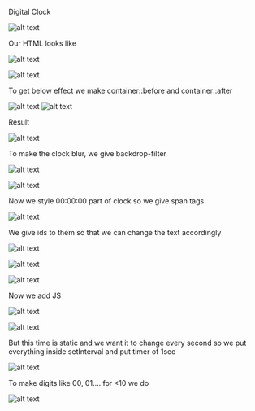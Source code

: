 Digital Clock

![alt text](image.png)

Our HTML looks like

![alt text](image-1.png)

![alt text](image-2.png)

To get below effect we make container::before and container::after

![alt text](image-3.png)
![alt text](image-5.png)

Result

![alt text](image-4.png)

To make the clock blur, we give backdrop-filter

![alt text](image-6.png)

![alt text](image-7.png)

Now we style 00:00:00 part of clock so we give span tags

![alt text](image-8.png)

We give ids to them so that we can change the text accordingly

![alt text](image-9.png)

![alt text](image-10.png)

![alt text](image-11.png)

Now we add JS

![alt text](image-12.png)

![alt text](image-13.png)

But this time is static and we want it to change every second so we put everything inside setInterval and put timer of 1sec

![alt text](image-14.png)

To make digits like 00, 01.... for <10 we do

![alt text](image-15.png)
